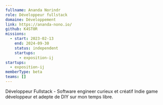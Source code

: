 ```yaml
---
fullname: Ananda Norindr
role: Développeur fullstack
domaine: Développement
link: https://ananda-nono.io/
github: K4ST0R
missions:
  - start: 2023-02-13
    end: 2024-09-30
    status: independent
    startups:
      - exposition-ij
startups:
  - exposition-ij
memberType: beta
teams: []
---
```

Développeur Fullstack - Software engineer curieux et créatif
Indie game développeur et adepte de DIY sur mon temps libre.